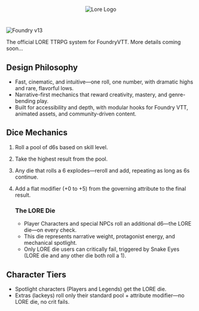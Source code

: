 <p align="center">
  <img src="assets/lore-logo.png" alt="Lore Logo"/>
</p>

#

![Foundry v13](https://img.shields.io/badge/foundry-v13-green)



The official LORE TTRPG system for FoundryVTT. More details coming soon...

## Design Philosophy

- Fast, cinematic, and intuitive—one roll, one number, with dramatic highs and rare, flavorful lows.
- Narrative-first mechanics that reward creativity, mastery, and genre-bending play.
- Built for accessibility and depth, with modular hooks for Foundry VTT, animated assets, and community-driven content.

## Dice Mechanics

1. Roll a pool of d6s based on skill level.
2. Take the highest result from the pool.
3. Any die that rolls a 6 explodes—reroll and add, repeating as long as 6s continue.
4. Add a flat modifier (+0 to +5) from the governing attribute to the final result.

    ### The LORE Die

    - Player Characters and special NPCs roll an additional d6—the LORE die—on every check.
    - This die represents narrative weight, protagonist energy, and mechanical spotlight.
    - Only LORE die users can critically fail, triggered by Snake Eyes (LORE die and any other die both roll a 1).

## Character Tiers

- Spotlight characters (Players and Legends) get the LORE die.
- Extras (lackeys) roll only their standard pool + attribute modifier—no LORE die, no crit fails.

